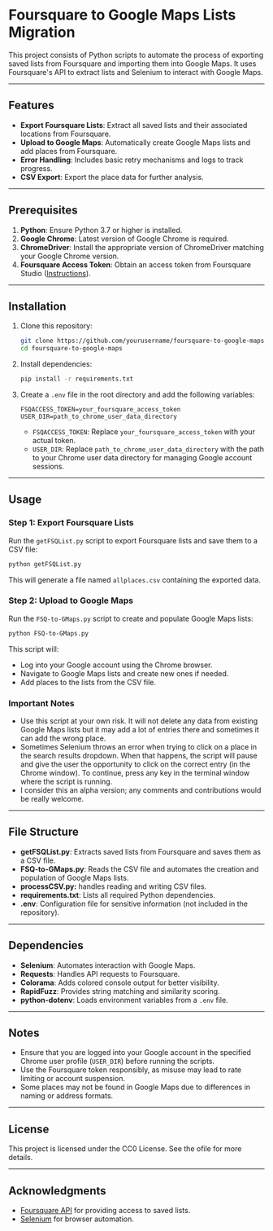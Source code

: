 # Foursquare to Google Maps Lists Migration

This project consists of Python scripts to automate the process of exporting saved lists from Foursquare and importing them into Google Maps. It uses Foursquare's API to extract lists and Selenium to interact with Google Maps.

---

## Features

- **Export Foursquare Lists**: Extract all saved lists and their associated locations from Foursquare.
- **Upload to Google Maps**: Automatically create Google Maps lists and add places from Foursquare.
- **Error Handling**: Includes basic retry mechanisms and logs to track progress.
- **CSV Export**: Export the place data for further analysis.

---

## Prerequisites

1. **Python**: Ensure Python 3.7 or higher is installed.
2. **Google Chrome**: Latest version of Google Chrome is required.
3. **ChromeDriver**: Install the appropriate version of ChromeDriver matching your Google Chrome version.
4. **Foursquare Access Token**: Obtain an access token from Foursquare Studio ([Instructions](https://studio.foursquare.com/map/tokens.html)).

---

## Installation

1. Clone this repository:

   ```bash
   git clone https://github.com/yourusername/foursquare-to-google-maps.git
   cd foursquare-to-google-maps
   ```

2. Install dependencies:

   ```bash
   pip install -r requirements.txt
   ```

3. Create a `.env` file in the root directory and add the following variables:

   ```env
   FSQACCESS_TOKEN=your_foursquare_access_token
   USER_DIR=path_to_chrome_user_data_directory
   ```

   - `FSQACCESS_TOKEN`: Replace `your_foursquare_access_token` with your actual token.
   - `USER_DIR`: Replace `path_to_chrome_user_data_directory` with the path to your Chrome user data directory for managing Google account sessions.

---

## Usage

### Step 1: Export Foursquare Lists

Run the `getFSQList.py` script to export Foursquare lists and save them to a CSV file:

```bash
python getFSQList.py
```

This will generate a file named `allplaces.csv` containing the exported data.

### Step 2: Upload to Google Maps

Run the `FSQ-to-GMaps.py` script to create and populate Google Maps lists:

```bash
python FSQ-to-GMaps.py
```

This script will:

- Log into your Google account using the Chrome browser.
- Navigate to Google Maps lists and create new ones if needed.
- Add places to the lists from the CSV file.

### Important Notes

- Use this script at your own risk. It will not delete any data from existing Google Maps lists but it may add a lot of entries there and sometimes it can add the wrong place.
- Sometimes Selenium throws an error when trying to click on a place in the search results dropdown. When that happens, the script will pause and give the user the opportunity to click on the correct entry (in the Chrome window). To continue, press any key in the terminal window where the script is running.
- I consider this an alpha version; any comments and contributions would be really welcome.

---

## File Structure

- **getFSQList.py**: Extracts saved lists from Foursquare and saves them as a CSV file.
- **FSQ-to-GMaps.py**: Reads the CSV file and automates the creation and population of Google Maps lists.
- **processCSV.py:** handles reading and writing CSV files.
- **requirements.txt**: Lists all required Python dependencies.
- **.env**: Configuration file for sensitive information (not included in the repository).

---

## Dependencies

- **Selenium**: Automates interaction with Google Maps.
- **Requests**: Handles API requests to Foursquare.
- **Colorama**: Adds colored console output for better visibility.
- **RapidFuzz**: Provides string matching and similarity scoring.
- **python-dotenv**: Loads environment variables from a `.env` file.

---

## Notes

- Ensure that you are logged into your Google account in the specified Chrome user profile (`USER_DIR`) before running the scripts.
- Use the Foursquare token responsibly, as misuse may lead to rate limiting or account suspension.
- Some places may not be found in Google Maps due to differences in naming or address formats.

---

## License

This project is licensed under the CC0 License. See the ofile for more details.

---

## Acknowledgments

- [Foursquare API](https://developer.foursquare.com/) for providing access to saved lists.
- [Selenium](https://www.selenium.dev/) for browser automation.

